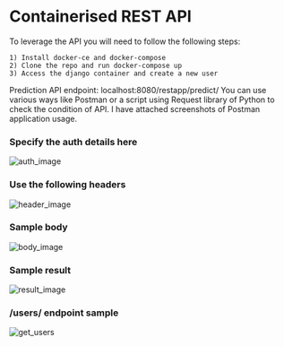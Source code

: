 # Containerised REST API
To leverage the API you will need to follow the following steps:
	
	1) Install docker-ce and docker-compose
	2) Clone the repo and run docker-compose up
	3) Access the django container and create a new user

Prediction API endpoint: localhost:8080/restapp/predict/
You can use various ways like Postman or a script using Request library of Python to check the condition of API. I have attached screenshots of Postman application usage.

### Specify the auth details here
![auth_image](https://github.com/Udit107710/ContainerisedRestApp/blob/master/images/Auth_empty.png)

### Use the following headers
![header_image](https://github.com/Udit107710/ContainerisedRestApp/blob/master/images/header.png)

### Sample body
![body_image](https://github.com/Udit107710/ContainerisedRestApp/blob/master/images/body.png)

### Sample result
![result_image](https://github.com/Udit107710/ContainerisedRestApp/blob/master/images/result.png)

### /users/ endpoint sample
![get_users](https://github.com/Udit107710/ContainerisedRestApp/blob/master/images/get_users.png)
